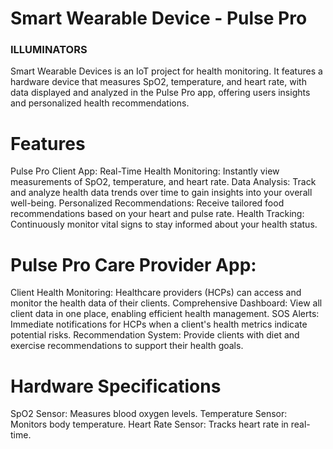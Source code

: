 # Smart Wearable Device - Pulse Pro

### ILLUMINATORS

Smart Wearable Devices is an IoT project for health monitoring. It features a hardware device that measures SpO2, temperature, and heart rate, with data displayed and analyzed in the Pulse Pro app, offering users insights and personalized health recommendations.

# Features
Pulse Pro Client App:
Real-Time Health Monitoring: Instantly view measurements of SpO2, temperature, and heart rate.
Data Analysis: Track and analyze health data trends over time to gain insights into your overall well-being.
Personalized Recommendations: Receive tailored food recommendations based on your heart and pulse rate.
Health Tracking: Continuously monitor vital signs to stay informed about your health status.

# Pulse Pro Care Provider App:
Client Health Monitoring: Healthcare providers (HCPs) can access and monitor the health data of their clients.
Comprehensive Dashboard: View all client data in one place, enabling efficient health management.
SOS Alerts: Immediate notifications for HCPs when a client's health metrics indicate potential risks.
Recommendation System: Provide clients with diet and exercise recommendations to support their health goals.


# Hardware Specifications
SpO2 Sensor: Measures blood oxygen levels.
Temperature Sensor: Monitors body temperature.
Heart Rate Sensor: Tracks heart rate in real-time.
